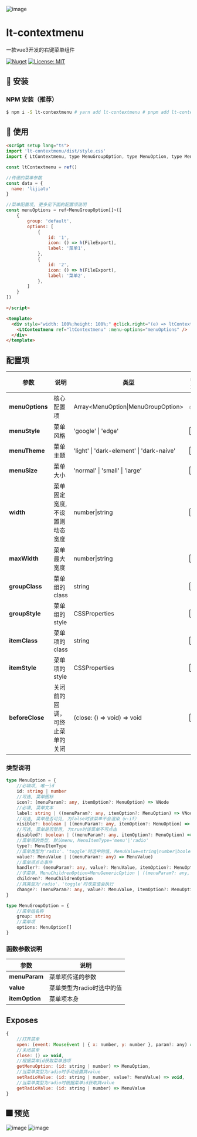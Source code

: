 ![image](./public/logo.svg)
# lt-contextmenu

一款vue3开发的右键菜单组件

[![Nuget](https://img.shields.io/badge/version-1.3.14-1afa29)](https://github.com/lt-monster/lt-contextmenu) [![License: MIT](https://img.shields.io/badge/License-MIT-yellow.svg)](https://github.com/lt-monster/lt-contextmenu/blob/main/LICENSE)

## 🚀 安装

### NPM 安装（推荐）

```bash
$ npm i -S lt-contextmenu # yarn add lt-contextmenu # pnpm add lt-contextmenu
```

## 🎃 使用
```html
<script setup lang="ts">
import 'lt-contextmenu/dist/style.css'
import { LtContextmenu, type MenuGroupOption, type MenuOption, type MenuValue } from 'lt-contextmenu'

const ltContextmenu = ref()

//传递的菜单参数
const data = {
  name: 'lijiatu'
}

//菜单配置项, 更多见下面的配置项说明
const menuOptions = ref<MenuGroupOption[]>([
    {
        group: 'default',
        options: [
            {
                id: '1',
                icon: () => h(FileExport),
                label: '菜单1',
            },
            {
                id: '2',
                icon: () => h(FileExport),
                label: '菜单2',
            },
        ]
    }
])

</script>

<template>
  <div style="width: 100%;height: 100%;" @click.right="(e) => ltContextmenu?.open(e, data)">
    <LtContextmenu ref="ltContextmenu" :menu-options="menuOptions" />
  </div>
</template>
```

## 配置项
| 参数 | 说明 | 类型 | 必填 | 默认值 |
| --- | --- | --- | --- | --- |
| **menuOptions** | 核心配置项 | Array<MenuOption\|MenuGroupOption> | ✅ | 无 |
| **menuStyle** | 菜单风格 | 'google' \| 'edge' | ⬜ | 'google' |
| **menuTheme** | 菜单主题 | 'light' \| 'dark-element' \| 'dark-naive' | ⬜ | 'light' |
| **menuSize** | 菜单大小 | 'normal' \| 'small' \| 'large' | ⬜ | 'small' |
| **width** | 菜单固定宽度, 不设置则动态宽度 | number\|string | ⬜ | 无 |
| **maxWidth** | 菜单最大宽度 | number\|string | ⬜ | 无 |
| **groupClass** | 菜单组的class | string | ⬜ | 无 |
| **groupStyle** | 菜单组的style | CSSProperties | ⬜ | 无 |
| **itemClass** | 菜单项的class | string | ⬜ | 无 |
| **itemStyle** | 菜单项的style | CSSProperties | ⬜ | 无 |
| **beforeClose** | 关闭前的回调，可终止菜单的关闭 | (close: () => void) => void | ⬜ | 无 |

### 类型说明
```typescript
type MenuOption = {
    //必填项, 唯一id
    id: string | number
    //可选, 菜单图标
    icon?: (menuParam?: any, itemOption?: MenuOption) => VNode
    //必填, 菜单文本
    label: string | ((menuParam?: any, itemOption?: MenuOption) => VNode | string)
    //可选, 菜单是否可见, 为false时该菜单不会渲染（v-if）
    visible?: boolean | ((menuParam?: any, itemOption?: MenuOption) => boolean)
    //可选, 菜单是否禁用, 为true时该菜单不可点击
    disabled?: boolean | ((menuParam?: any, itemOption?: MenuOption) => boolean)
    //菜单项的类型, 默认menu, MenuItemType='menu'|'radio'
    type?: MenuItemType
    //菜单类型为'radio'、'toggle'时选中的值, MenuValue=string|number|boolean|Array<string|number|boolean>
    value?: MenuValue | ((menuParam?: any) => MenuValue)
    //菜单项点击事件
    handler?: (menuParam?: any, value?: MenuValue, itemOption?: MenuOption) => void
    //子菜单, MenuChildrenOption=MenuGenericOption | ((menuParam?: any, value?: MenuValue, itemOption?: MenuOption) => MenuGenericOption)
    children?: MenuChildrenOption
    //其类型为'radio'、'toggle'时改变值会执行
    change?: (menuParam?: any, value?: MenuValue, itemOption?: MenuOption) => void
}

type MenuGroupOption = {
    //菜单组名称
    group: string
    //菜单项
    options: MenuOption[]
}
```
### 函数参数说明
| 参数 | 说明 |
| --- | --- |
| **menuParam** | 菜单项传递的参数 |
| **value** | 菜单类型为radio时选中的值 |
| **itemOption** | 菜单项本身 |

## Exposes
```javascript
{
    //打开菜单
    open: (event: MouseEvent | { x: number, y: number }, param?: any) => void,
    //关闭菜单
    close: () => void,
    //根据菜单id获取菜单选项
    getMenuOption: (id: string | number) => MenuOption,
    //当菜单类型为radio时手动设置其value
    setRadioValue: (id: string | number, value?: MenuValue) => void,
    //当菜单类型为radio时根据菜单id获取其value
    getRadioValue: (id: string | number) => MenuValue
}
```

## 🎆 预览
![image](./docs/images/1.png)
![image](./docs/images/2.png)
